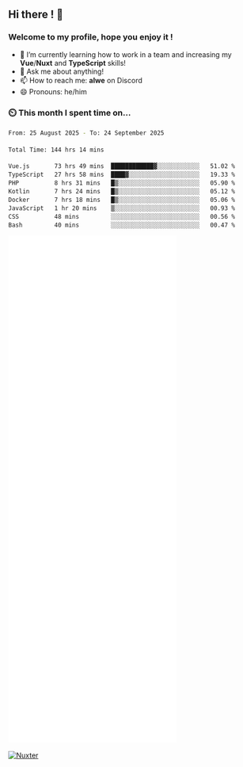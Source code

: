 ## Hi there ! 👋

### Welcome to my profile, hope you enjoy it !

- 🌱 I’m currently learning how to work in a team and increasing my **Vue**/**Nuxt** and **TypeScript** skills!
- 💬 Ask me about anything!
- 📫 How to reach me: **alwe** on Discord
- 😄 Pronouns: he/him

### ⏲️ This month I spent time on...

<!--START_SECTION:waka-->

```bash
From: 25 August 2025 - To: 24 September 2025

Total Time: 144 hrs 14 mins

Vue.js       73 hrs 49 mins  ████████████▓░░░░░░░░░░░░   51.02 %
TypeScript   27 hrs 58 mins  ████▓░░░░░░░░░░░░░░░░░░░░   19.33 %
PHP          8 hrs 31 mins   █▒░░░░░░░░░░░░░░░░░░░░░░░   05.90 %
Kotlin       7 hrs 24 mins   █▒░░░░░░░░░░░░░░░░░░░░░░░   05.12 %
Docker       7 hrs 18 mins   █▒░░░░░░░░░░░░░░░░░░░░░░░   05.06 %
JavaScript   1 hr 20 mins    ▒░░░░░░░░░░░░░░░░░░░░░░░░   00.93 %
CSS          48 mins         ░░░░░░░░░░░░░░░░░░░░░░░░░   00.56 %
Bash         40 mins         ░░░░░░░░░░░░░░░░░░░░░░░░░   00.47 %
```

<!--END_SECTION:waka-->

![Metrics](./github-metrics.svg)

[![Nuxter](https://nuxters.nuxt.com/card/zAlweNy26/og.png)](https://nuxters.nuxt.com/zAlweNy26)

